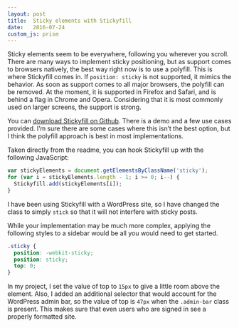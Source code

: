 ```yaml
---
layout: post
title:  Sticky elements with Stickyfill
date:   2016-07-24
custom_js: prism
---
```

Sticky elements seem to be everywhere, following you wherever you scroll. There are many ways to implement sticky positioning, but as support comes to browsers natively, the best way right now is to use a polyfill. This is where Stickyfill comes in. If `position: sticky` is not supported, it mimics the behavior. As soon as support comes to all major browsers, the polyfill can be removed. At the moment, it is supported in Firefox and Safari, and is behind a flag in Chrome and Opera. Considering that it is most commonly used on larger screens, the support is strong.

You can [download Stickyfill on Github](https://github.com/wilddeer/stickyfill). There is a demo and a few use cases provided. I’m sure there are some cases where this isn’t the best option, but I think the polyfill approach is best in most implementations.

Taken directly from the readme, you can hook Stickyfill up with the following JavaScript:

```js
var stickyElements = document.getElementsByClassName('sticky');
for (var i = stickyElements.length - 1; i >= 0; i--) {
  Stickyfill.add(stickyElements[i]);
}
```

I have been using Stickyfill with a WordPress site, so I have changed the class to simply `stick` so that it will not interfere with sticky posts.

While your implementation may be much more complex, applying the following styles to a sidebar would be all you would need to get started.

```css
.sticky {
  position: -webkit-sticky;
  position: sticky;
  top: 0;
}
```

In my project, I set the value of top to `15px` to give a little room above the element. Also, I added an additional selector that would account for the WordPress admin bar, so the value of top is `47px` when the `.admin-bar` class is present. This makes sure that even users who are signed in see a properly formatted site.
